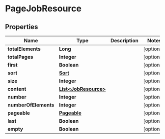 # PageJobResource

## Properties
Name | Type | Description | Notes
------------ | ------------- | ------------- | -------------
**totalElements** | **Long** |  |  [optional]
**totalPages** | **Integer** |  |  [optional]
**first** | **Boolean** |  |  [optional]
**sort** | [**Sort**](Sort.md) |  |  [optional]
**size** | **Integer** |  |  [optional]
**content** | [**List&lt;JobResource&gt;**](JobResource.md) |  |  [optional]
**number** | **Integer** |  |  [optional]
**numberOfElements** | **Integer** |  |  [optional]
**pageable** | [**Pageable**](Pageable.md) |  |  [optional]
**last** | **Boolean** |  |  [optional]
**empty** | **Boolean** |  |  [optional]
